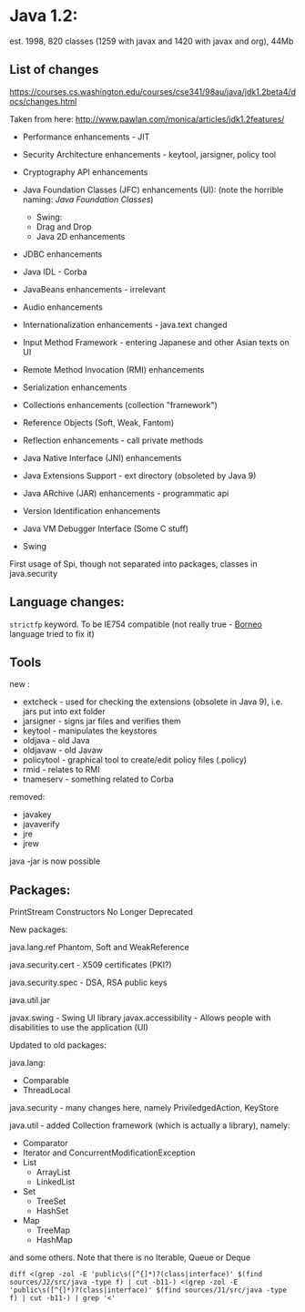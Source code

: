 
# Java 1.2:
 
est. 1998, 820 classes (1259 with javax and 1420 with javax and org), 44Mb


## List of changes

https://courses.cs.washington.edu/courses/cse341/98au/java/jdk1.2beta4/docs/changes.html

Taken from here: http://www.pawlan.com/monica/articles/jdk1.2features/

 - Performance enhancements - JIT
 - Security Architecture enhancements - keytool, jarsigner, policy tool
 - Cryptography API enhancements
 - Java Foundation Classes (JFC) enhancements (UI): (note the horrible naming: _Java Foundation Classes_)
     - Swing:
     - Drag and Drop
     - Java 2D enhancements
 - JDBC enhancements
 - Java IDL - Corba
 - JavaBeans enhancements - irrelevant
 - Audio enhancements
 - Internationalization enhancements - java.text changed
 - Input Method Framework - entering Japanese and other Asian texts on UI
 - Remote Method Invocation (RMI) enhancements
 - Serialization enhancements
 - Collections enhancements (collection "framework")
 - Reference Objects (Soft, Weak, Fantom)
 - Reflection enhancements - call private methods
 - Java Native Interface (JNI) enhancements
 - Java Extensions Support - ext directory (obsoleted by Java 9)
 - Java ARchive (JAR) enhancements - programmatic api
 - Version Identification enhancements
 - Java VM Debugger Interface (Some C stuff)
 
 - Swing

First usage of Spi, though not separated into packages, classes in java.security

## Language changes:
`strictfp` keyword. To be IE754 compatible (not really true - [Borneo](http://www.sonic.net/~jddarcy/Borneo) language tried to fix it)

## Tools

new :
 - extcheck - used for checking the extensions (obsolete in Java 9), i.e. jars put into ext folder
 - jarsigner - signs jar files and verifies them
 - keytool - manipulates the keystores
 - oldjava - old Java
 - oldjavaw - old Javaw
 - policytool - graphical tool to create/edit policy files (.policy)
 - rmid - relates to RMI
 - tnameserv - something related to Corba

removed:
 - javakey
 - javaverify
 - jre
 - jrew

java -jar is now possible

## Packages:

PrintStream Constructors No Longer Deprecated


New packages:

java.lang.ref Phantom, Soft and WeakReference

java.security.cert - X509 certificates (PKI?)

java.security.spec - DSA, RSA public keys 

java.util.jar

javax.swing - Swing UI library
javax.accessibility - Allows people with disabilities to use the application (UI)

Updated to old packages:

java.lang:
 - Comparable
 - ThreadLocal
 
java.security - many changes here, namely PriviledgedAction, KeyStore

java.util - added Collection framework (which is actually a library), namely:
 - Comparator
 - Iterator and ConcurrentModificationException
 - List
   - ArrayList 
   - LinkedList
 - Set
   - TreeSet
   - HashSet
 - Map
   - TreeMap
   - HashMap

and some others. Note that there is no Iterable, Queue or Deque

    diff <(grep -zol -E 'public\s([^{]*)?(class|interface)' $(find sources/J2/src/java -type f) | cut -b11-) <(grep -zol -E 'public\s([^{]*)?(class|interface)' $(find sources/J1/src/java -type f) | cut -b11-) | grep '<'